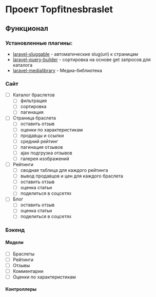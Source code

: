 # Проект Topfitnesbraslet

## Функционал

### Установленные плагины:


- [laravel-sluggable](https://github.com/spatie/laravel-sluggable) - автоматические slug(uri) к страницам
- [laravel-query-builder](https://github.com/spatie/laravel-query-builder) - сортировка на основе get запросов для каталога
- [laravel-medialibrary](https://github.com/spatie/laravel-medialibrary) - Медиа-библиотека


### Сайт

- [ ] Каталог браслетов
  - [ ] фильтрация
  - [ ] сортировка
  - [ ] пагинация
- [ ] Страница браслета
  - [ ] оставить отзыв
  - [ ] оценки по характеристикам
  - [ ] продавцы и ссылки
  - [ ] средний рейтинг
  - [ ] пагинация отзывов
  - [ ] ajax подгрузка отзывов
  - [ ] галерея изображений
- [ ] Рейтинги
  - [ ] сводная таблица для каждого рейтинга
  - [ ] вывод продавцов и цен для каждого браслета
  - [ ] оставить отзыв
  - [ ] оценка статьи
  - [ ] поделиться в соцсетях
- [ ] Блог
  - [ ] оставить отзыв
  - [ ] оценка статьи
  - [ ] поделиться в соцсетях

### Бэкенд

#### Модели

- [ ] Браслеты
- [ ] Рейтинги
- [ ] Отзывы
- [ ] Комментарии
- [ ] Оценки по характеристикам

#### Контроллеры

